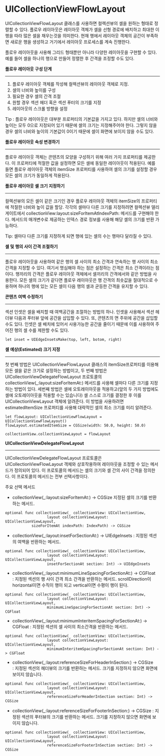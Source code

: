 # UICollectionViewFlowLayout

UICollectionViewFlowLayout 클래스를 사용하면 컬렉션뷰의 셀을 원하는 형태로 정렬할 수 있다. 플로우 레이아웃은 레이아웃 객체가 셀을 선형 경로에 배치하고 최대한 이 행을 따라 많은 셀을 채우는것을 의미한다. 현재 행에서 레이아웃 객체의 공간이 부족하면 새로운 행을 생성하고 거기에서 레이아웃 프로세스를 계속 진행한다.

 플로우 레이아웃을 사용해 그리드 형태뿐만 아니라 다양한 레이아웃을 구현할 수 있다. 예를 들어 셀을 하나의 행으로 만들어 정렬한 후 간격을 조정할 수도 있다.

**플로우 레이아웃 구성 단계**

---

1. 플로우 레이아웃 객체를 작성해 컬렉션뷰의 레이아웃 객체로 지정.
2. 셀의 너비와 높이를 구성
3. 필요한 경우 셀의 간격 조절
4. 원할 경우 섹션 헤더 혹은 섹션 푸터의 크기를 지정
5. 레이아웃의 스크롤 방향을 설정

Tip : 플로우 레이아웃은 대부분 프로퍼티의 기본값을 가지고 있다. 하지만 셀의 너비와 높이는 모두 0으로 지정되어 있기 때문에 셀의 크기는 지정해주어야 한다. 그렇지 않을 경우 셀의 너비와 높이의 기본값이 0이기 때문에 셀이 화면에 보이지 않을 수도 있다.

**플로우 레이아웃 속성 변경하기**

---

 플로우 레이아웃 객체는 콘텐츠의 모양을 구성하기 위해 여러 가지 프로퍼티를 제공한다. 이 프로퍼티에 적절한 값을 설정하면 모든 셀에 동일한 레이아웃이 적용된다. 예를 들면 플로우 레이아웃 객체의 itemSize 프로퍼티를 사용하여 셀의 크기를 설정할 경우 모든 셀의 크기가 동일하게 적용된다.

**플로우 레이아웃 셀 크기 지정하기**

---

 컬렉션뷰의 모든 셀이 같은 크기인 경우 플로우 레이아웃 객체의 itemSize의 프로퍼티에 적절한 너비와 높이 값을 할당. 각각의 셀마다 다른 크기를 지정하려면 컬렉션뷰 델리게이트에서 collectionView:layout:sizeForItemAtIndexPath: 메서드를 구현해야 한다. 메서드의 매개변수로 제공하는 인덱스 경로 정보를 사용해 해당 셀의 크기를 반환 가능하다.

Tip: 셀마다 다른 크기를 지정하게 되면 행에 있는 셀의 수는 행마다 달라질 수 있다.

**셀 및 행의 사이 간격 조절하기**

---

 플로우 레이아웃을 사용하여 같은 행의 셀 사이의 최소 간격과 연속하는 행 사이의 최소 간격을 지정할 수 있다. 여기서 명심해야 하는 점은 설정하는 간격은 최소 간격이라는 점이다. 행끼리의 간격은 플로우 레이아웃 객체에서 셀끼리의 간격에서와 같은 방법을 사용한다. 모든 셀의 크기가 같다면 플로우 레이아웃은 행 간격의 최솟값을 절대적으로 수용하며 하나의 행에 있는 모든 셀이 다음 행의 셀과 균등한 간격을 유지할 수 있다.

**콘텐츠 여백 수정하기**

---

 섹션 인셋은 셀을 배치할 때 여백공간을 조절하는 방법의 하나. 인셋을 사용해서 섹션 헤더뷰 다음과 푸터뷰 앞에 공간을 삽입할 수 있다. 또, 콘텐츠의 면 주위에 공간을 삽입할 수도 있다. 인셋은 셀 배치에 있어서 사용가능한 공간을 줄이기 때문에 이를 사용하여 주어진 행의 셀 수를 제한할 수도 있다.

```
let inset = UIEdgeInsetsMake(top, left, botom, right)
```

**셀 예상(Estimated) 크기 지정**

---

 첫 번째 방법은 UICollectionViewFlowLayout 클래스의 itemSize프로퍼티를 이용해 모든 셀을 같은 크기로 설정하는 방법이고, 두 번째 방법은 UICollectionViewDelegateFlowLayout 프로토콜의 collectionView(_:layout:sizeForItemAt:) 메서드를 사용해 셀마다 다른 크기를 지정하는 방법이 있다. 세번째 방법은 셀에 오토레이아웃을 적용하고(앞의 두 가지 방법에도 셀에 오토레이아웃을 적용할 수는 있습니다) 셀 스스로 크기를 결정한 후 이를 UICollectionViewLayout 객체에 알려준다. 이 방법을 사용하려면 estimatedItemSize 프로퍼티를 사용해 대략적인 셀의 최소 크기를 미리 알려준다.

```
let flowLayout: UICollectionViewFlowLayout = UICollectionViewFlowLayout()
flowLayout.estimatedItemSize = CGSize(width: 50.0, height: 50.0)

collectionView.collectionViewLayout = flowLayout
```

**UICollectionViewDelegateFlowLayout**

---

 UICollectionViewDelegateFlowLayout 프로토콜은 UICollectionViewFlowLayout 객체와 상호작용하여 레이아웃을 조정할 수 있는 메서드가 정의되어 있다. 이 프로토콜의 메서드는 셀의 크기와 셀 간의 사이 간격을 정의한다. 이 프로토콜의 메서드는 전부 선택사항이다.

주요 선택 메서드

- collectionView(_:layout:sizeForItemAt:) → CGSize 지정된 셀의 크기를 반환하는 메서드.

```
optional func collectionView(_ collectionView: UICollectionView,
                   layout collectionViewLayout: UICollectionViewLayout,
            sizeForItemAt indexPath: IndexPath) -> CGSize
```

- collectionView(_:layout:insetForSectionAt:) -> UIEdgeInsets : 지정된 섹션의 여백을 반환하는 메서드.

```
optional func collectionView(_ collectionView: UICollectionView,
                   layout collectionViewLayout: UICollectionViewLayout,
                   insetForSectionAt section: Int) -> UIEdgeInsets
```

- collectionView(_:layout:minimumLineSpacingForSectionAt:) -> CGFloat : 지정된 섹션의 행 사이 간격 최소 간격을 반환하는 메서드. scrollDirection이 horizontal이면 수직이 행이 되고 vertical이면 수평이 행이 된다.

```
optional func collectionView(_ collectionView: UICollectionView,
                   layout collectionViewLayout: UICollectionViewLayout,
                   minimumLineSpacingForSectionAt section: Int) -> CGFloat
```

- collectionView(_:layout:minimumInteritemSpacingForSectionAt:) -> CGFloat : 지정된 섹션의 셀 사이의 최소간격을 반환하는 메서드.

```
optional func collectionView(_ collectionView: UICollectionView,
                   layout collectionViewLayout: UICollectionViewLayout,
                   minimumInteritemSpacingForSectionAt section: Int) -> CGFloat
```

- collectionView(_:layout:referenceSizeForHeaderInSection:) -> CGSize : 지정된 섹션의 헤더뷰의 크기를 반환하는 메서드. 크기를 지정하지 않으면 화면에 보이지 않습니다.

```
optional func collectionView(_ collectionView: UICollectionView,
                   layout collectionViewLayout: UICollectionViewLayout,
                   referenceSizeForHeaderInSection section: Int) -> CGSize
```

- collectionView(_:layout:referenceSizeForFooterInSection:) -> CGSize : 지정된 섹션의 푸터뷰의 크기를 반환하는 메서드. 크기를 지정하지 않으면 화면에 보이지 않습니다.

```
optional func collectionView(_ collectionView: UICollectionView,
                   layout collectionViewLayout: UICollectionViewLayout,
                   referenceSizeForFooterInSection section: Int) -> CGSize
```
